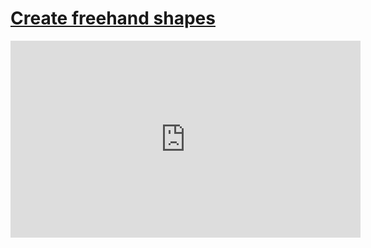 # [Create freehand shapes](/wilcom-docs/Summary/summary_-_create/Create_freehand_shapes)

<iframe src="https://www.youtube.com/embed/elFkOD_-W9U" frameborder="0" 
      allow="accelerometer; autoplay; clipboard-write; encrypted-media; gyroscope; picture-in-picture" 
      allowfullscreen="" style="width: 560px; height: 315px;">
</iframe>

